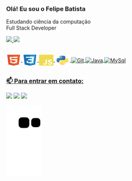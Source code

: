### Olá! Eu sou o Felipe Batista

Estudando ciência da computação<br>
Full Stack Developer <div>
  <a href="https://github.com/Felipeb26">
  <img height="180em" src="https://github-readme-stats.vercel.app/api?username=Felipeb26&show_icons=true&theme=blue-green&include_all_commits=true&count_private=true"/>
  <img height="180em" src="https://github-readme-stats.vercel.app/api/top-langs/?username=Felipeb26&layout=compact&langs_count=7&theme=blue-green"/>
</div>
<div style="display: inline_block"><br> 
  <img align="center" alt="HTML" height="30" width="40" src="https://raw.githubusercontent.com/devicons/devicon/master/icons/html5/html5-original.svg">
  <img align="center" alt="CSS" height="30" width="40" src="https://raw.githubusercontent.com/devicons/devicon/master/icons/css3/css3-original.svg">
  <img align="center" alt="Js" height="30" width="40" src="https://raw.githubusercontent.com/devicons/devicon/master/icons/javascript/javascript-plain.svg">
  <img align="center" alt="Python" height="30" width="40" src="https://raw.githubusercontent.com/devicons/devicon/master/icons/python/python-original.svg">
  <img align="center" alt="Git" height="30" width="70" src="http://img.shields.io/static/v1?label=%20&message=git&color=darkorange&style=for-the-badge&logo=git&logoColor=black">
  <img align="center" alt="Java" height="40" width="60" src="https://cdn.jsdelivr.net/gh/devicons/devicon/icons/java/java-original.svg" />
 <img align="center" alt="MySql" height="30" width="70" src="https://cdn.jsdelivr.net/gh/devicons/devicon/icons/mysql/mysql-original.svg" />

</div>
  
  ## 
 ### 📫 Para entrar em contato:
<div> 
  <a href = "mailto:felipeb2silva@gmail.com"><img src="https://img.shields.io/badge/-Gmail-%23333?style=for-the-badge&logo=gmail&logoColor=white" target="_blank"></a>
  <a href="https://www.linkedin.com/in/felipe-batista-9b0122189/" target="_blank"><img src="https://img.shields.io/badge/-LinkedIn-%230077B5?style=for-the-badge&logo=linkedin&logoColor=white" target="_blank"></a>
  <a href="http://api.whatsapp.com/send?phone=5511971404157" target="_blank"><img src="https://img.shields.io/badge/WhatsApp-25D366?style=for-the-badge&logo=whatsapp&logoColor=white" target="_blank"></a>
  
 ![Snake animation](https://github.com/Felipeb26/Felipeb26/blob/output/github-contribution-grid-snake.svg)
</div>
